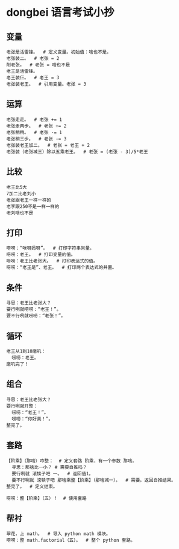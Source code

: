 # dongbei 语言考试小抄

## 变量

```
老张是活雷锋。  # 定义变量。初始值：啥也不是。
老张装二。  # 老张 = 2
削老张。  # 老张 = 啥也不是
老王是活雷锋。
老王装仨。  # 老王 = 3
老张装老王。  # 引用变量。老张 = 3
```

## 运算

```
老张走走。  # 老张 += 1
老张走两步。  # 老张 += 2
老张稍稍。  # 老张 -= 1
老张稍三步。  # 老张 -= 3
老张装老王加二。  # 老张 = 老王 + 2
老张装（老张减三）除以五乘老王。  # 老张 = (老张 - 3)/5*老王
```

## 比较

```
老王比5大
7加二比老刘小
老张跟老王一样一样的
老李跟250不是一样一样的
老刘啥也不是
```

## 打印

```
唠唠：“唉呀妈呀”。  # 打印字符串常量。
唠唠：老王。  # 打印变量的值。
唠唠：老王比老张大。  # 打印表达式的值。
唠唠：“老王是”、老王。  # 打印两个表达式的并置。
```

## 条件

```
寻思：老王比老张大？
要行咧就唠唠：“老王！”。
要不行咧就唠唠：“老张！”。
```

## 循环

```
老王从1到10磨叽：
  唠唠：老王。
磨叽完了！
```

## 组合

```
寻思：老王比老张大？
要行咧就开整：
  唠唠：“老王！”。
  唠唠：“你好美！”。
整完了。
```
## 套路

```
【阶乘】（那啥）咋整：  # 定义套路 阶乘，有一个参数 那啥。
  寻思：那啥比一小？ # 需要自推吗？
  要行咧就 滚犊子吧 一。  # 返回值1。
  要不行咧就 滚犊子吧 那啥乘整【阶乘】（那啥减一）。  # 需要。返回自推结果。
整完了。  # 定义结束。

唠唠：整【阶乘】（五）！  # 使用套路
```

## 帮衬

```
翠花，上 math。  # 导入 python math 模块。
唠唠：整 math.factorial（五）。  # 整个 python 套路。
```
